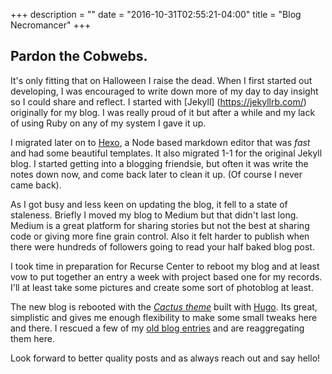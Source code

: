 +++
description = ""
date = "2016-10-31T02:55:21-04:00"
title = "Blog Necromancer"
+++

Pardon the Cobwebs.
---

It's only fitting that on Halloween I raise the dead. When I first started out developing, I was encouraged to write down more of my day to day insight so I could share and reflect. I started with  [Jekyll] (https://jekyllrb.com/) originally for my blog. I was really proud of it but after a while and my lack of using Ruby on any of my system I gave it up.

I migrated later on to [Hexo](https://hexo.io), a Node based markdown editor that was _fast_ and had some beautiful templates. It also migrated 1-1 for the original Jekyll blog. I started getting into a blogging friendsie, but often it was write the notes down now, and come back later to clean it up. (Of course I never came back).

As I got busy and less keen on updating the blog, it fell to a state of staleness. Briefly I moved my blog to Medium but that didn't last long. Medium is a great platform for sharing stories but not the best at sharing code or giving more fine grain control. Also it felt harder to publish when there were hundreds of followers going to read your half baked blog post.

I took time in preparation for Recurse Center to reboot my blog and at least vow to put together an entry a week with project based one for my records. I'll at least take some pictures and create some sort of photoblog at least.

The new blog is rebooted with the [_Cactus theme_](https://github.com/digitalcraftsman/hugo-cactus-theme) built with [Hugo](https://gohugo.io). Its great, simplistic and gives me enough flexibility to make some small tweaks here and there. I rescued a few of my [old blog entries](https://github.com/stanzheng/blog-1) and are reaggregating them here.

Look forward to better quality posts and as always reach out and say hello!

